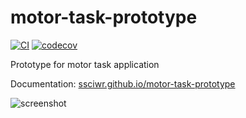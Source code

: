 # motor-task-prototype

[![CI](https://github.com/ssciwr/motor-task-prototype/actions/workflows/ci.yml/badge.svg)](https://github.com/ssciwr/motor-task-prototype/actions/workflows/ci.yml)
[![codecov](https://codecov.io/gh/ssciwr/motor-task-prototype/branch/main/graph/badge.svg?token=sjsAdTyLH1)](https://codecov.io/gh/ssciwr/motor-task-prototype)

Prototype for motor task application

Documentation: [ssciwr.github.io/motor-task-prototype](https://ssciwr.github.io/motor-task-prototype/)

![screenshot](https://raw.githubusercontent.com/ssciwr/motor-task-prototype/main/misc/screenshot.png)
